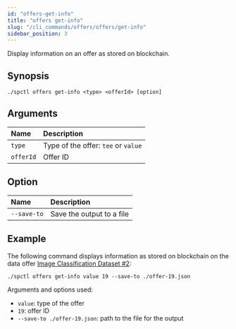 ```yaml
---
id: "offers-get-info"
title: "offers get-info"
slug: "/cli_commands/offers/offers/get-info"
sidebar_position: 3
---
```


Display information on an offer as stored on blockchain.

## Synopsis

```
./spctl offers get-info <type> <offerId> [option]
```

## Arguments

| **Name** | **Description**                 |
|:---------|:--------------------------------|
| `type`   | Type of the offer: `tee` or `value` |
| `offerId`     | Offer ID                        |

## Option

|**Name**|**Description**|
| :- | :- |
|`--save-to`|Save the output to a file|

## Example

The following command displays information as stored on blockchain on the data offer [Image Classification Dataset #2](https://marketplace.superprotocol.com/data?offer=offerId%3D19):

```
./spctl offers get-info value 19 --save-to ./offer-19.json
```

Arguments and options used:

- `value`: type of the offer
- `19`: offer ID
- `--save-to ./offer-19.json`: path to the file for the output